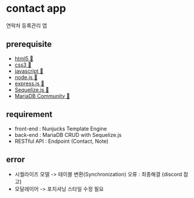 # contact app
연락처 등록관리 앱

## prerequisite
- [html5 🔎](https://developer.mozilla.org/ko/docs/Glossary/HTML5)
- [css3 🔎](https://developer.mozilla.org/ko/docs/Web/CSS)
- [javascript 🔎](https://developer.mozilla.org/ko/docs/Web/JavaScript)
- [node.js 🔎](https://nodejs.org/en)
- [express.js 🔎](https://expressjs.com/)
- [Sequelize.js 🔎](https://sequelize.org/)
- [MariaDB Community 🔎](https://mariadb.com/downloads/)

## requirement
- front-end : Nunjucks Template Engine
- back-end : MariaDB CRUD with Sequelize.js
- RESTful API : Endpoint (Contact, Note)

## error
- 시퀄라이즈 모델 -> 테이블 변환(Synchronization) 오류 : 최종해결 (discord 참고)
- 모달레이어 -> 포지셔닝 스타일 수정 필요
